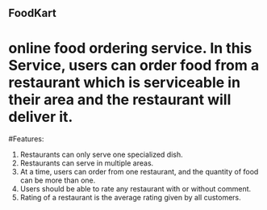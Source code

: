 ## FoodKart
# online food ordering service. In this Service, users can order food from a restaurant which is serviceable in their area and the restaurant will deliver it.  
#Features:   
1. Restaurants can only serve one specialized dish.  
2. Restaurants can serve in multiple areas.  
3. At a time, users can order from one restaurant, and the quantity of food can be more than one.  
4. Users should be able to rate any restaurant with or without comment.  
5. Rating of a restaurant is the average rating given by all customers.  
